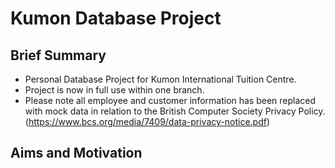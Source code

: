 # Kumon Database Project
## Brief Summary
- Personal Database Project for Kumon International Tuition Centre.
- Project is now in full use within one branch.
- Please note all employee and customer information has been replaced with mock data in relation to the British Computer Society Privacy Policy. (https://www.bcs.org/media/7409/data-privacy-notice.pdf)
## Aims and Motivation

  
